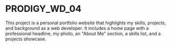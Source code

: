 # PRODIGY_WD_04
This project is a personal portfolio website that highlights my skills, projects, and background as a web developer. It includes a home page with a professional headline, my photo, an "About Me" section, a skills list, and a projects showcase.
